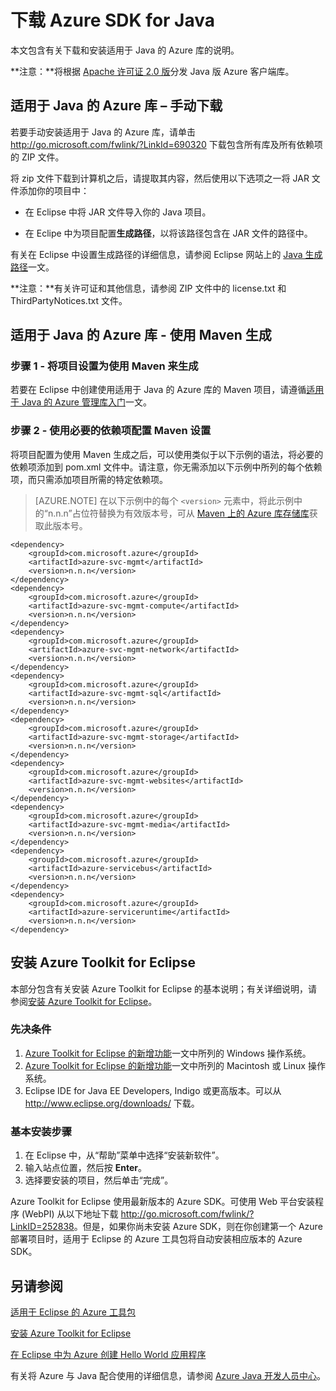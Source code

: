 <properties 
	pageTitle="下载 Azure SDK for Java" 
	description="了解如何下载 Azure SDK for Java，并提供 Maven 项目的示例代码，以及 Azure Tookit for Eclipse 的基本安装步骤。" 
	services="" 
	documentationCenter="java" 
	authors="rmcmurray" 
	manager="wpickett" 
	editor=""/>

<tags 
	ms.service="multiple" 
	ms.workload="na" 
	ms.tgt_pltfrm="multiple" 
	ms.devlang="Java" 
	ms.topic="article" 
	ms.date="08/11/2016" 
	wacn.date="12/15/2016" 
	ms.author="robmcm"/>

# 下载 Azure SDK for Java

本文包含有关下载和安装适用于 Java 的 Azure 库的说明。

**注意：**将根据 [Apache 许可证 2.0 版][license]分发 Java 版 Azure 客户端库。

## 适用于 Java 的 Azure 库 – 手动下载

若要手动安装适用于 Java 的 Azure 库，请单击 <http://go.microsoft.com/fwlink/?LinkId=690320> 下载包含所有库及所有依赖项的 ZIP 文件。

将 zip 文件下载到计算机之后，请提取其内容，然后使用以下选项之一将 JAR 文件添加你的项目中：

* 在 Eclipse 中将 JAR 文件导入你的 Java 项目。

* 在 Eclipe 中为项目配置**生成路径**，以将该路径包含在 JAR 文件的路径中。

有关在 Eclipse 中设置生成路径的详细信息，请参阅 Eclipse 网站上的 [Java 生成路径]一文。

**注意：**有关许可证和其他信息，请参阅 ZIP 文件中的 license.txt 和 ThirdPartyNotices.txt 文件。

## 适用于 Java 的 Azure 库 - 使用 Maven 生成

### 步骤 1 - 将项目设置为使用 Maven 来生成

若要在 Eclipse 中创建使用适用于 Java 的 Azure 库的 Maven 项目，请遵循[适用于 Java 的 Azure 管理库入门][maven-getting-started]一文。

### 步骤 2 - 使用必要的依赖项配置 Maven 设置

将项目配置为使用 Maven 生成之后，可以使用类似于以下示例的语法，将必要的依赖项添加到 pom.xml 文件中。请注意，你无需添加以下示例中所列的每个依赖项，而只需添加项目所需的特定依赖项。

> [AZURE.NOTE] 在以下示例中的每个 `<version>` 元素中，将此示例中的“n.n.n”占位符替换为有效版本号，可从 [Maven 上的 Azure 库存储库]获取此版本号。

    <dependency>
        <groupId>com.microsoft.azure</groupId>
        <artifactId>azure-svc-mgmt</artifactId>
        <version>n.n.n</version>
    </dependency>
    <dependency>
        <groupId>com.microsoft.azure</groupId>
        <artifactId>azure-svc-mgmt-compute</artifactId>
        <version>n.n.n</version>
    </dependency>
    <dependency>
        <groupId>com.microsoft.azure</groupId>
        <artifactId>azure-svc-mgmt-network</artifactId>
        <version>n.n.n</version>
    </dependency>
    <dependency>
        <groupId>com.microsoft.azure</groupId>
        <artifactId>azure-svc-mgmt-sql</artifactId>
        <version>n.n.n</version>
    </dependency>
    <dependency>
        <groupId>com.microsoft.azure</groupId>
        <artifactId>azure-svc-mgmt-storage</artifactId>
        <version>n.n.n</version>
    </dependency>
    <dependency>
        <groupId>com.microsoft.azure</groupId>
        <artifactId>azure-svc-mgmt-websites</artifactId>
        <version>n.n.n</version>
    </dependency>
    <dependency>
        <groupId>com.microsoft.azure</groupId>
        <artifactId>azure-svc-mgmt-media</artifactId>
        <version>n.n.n</version>
    </dependency>
    <dependency>
        <groupId>com.microsoft.azure</groupId>
        <artifactId>azure-servicebus</artifactId>
        <version>n.n.n</version>
    </dependency>
    <dependency>
        <groupId>com.microsoft.azure</groupId>
        <artifactId>azure-serviceruntime</artifactId>
        <version>n.n.n</version>
    </dependency>

## 安装 Azure Toolkit for Eclipse

本部分包含有关安装 Azure Toolkit for Eclipse 的基本说明；有关详细说明，请参阅[安装 Azure Toolkit for Eclipse]。

### 先决条件

1. [Azure Toolkit for Eclipse 的新增功能]一文中所列的 Windows 操作系统。
1. [Azure Toolkit for Eclipse 的新增功能]一文中所列的 Macintosh 或 Linux 操作系统。
1. Eclipse IDE for Java EE Developers, Indigo 或更高版本。可以从 <http://www.eclipse.org/downloads/> 下载。

### 基本安装步骤

1. 在 Eclipse 中，从“帮助”菜单中选择“安装新软件”。
1. 输入站点位置，然后按 **Enter**。
1. 选择要安装的项目，然后单击“完成”。

Azure Toolkit for Eclipse 使用最新版本的 Azure SDK。可使用 Web 平台安装程序 (WebPI) 从以下地址下载 <http://go.microsoft.com/fwlink/?LinkID=252838>。但是，如果你尚未安装 Azure SDK，则在你创建第一个 Azure 部署项目时，适用于 Eclipse 的 Azure 工具包将自动安装相应版本的 Azure SDK。

## 另请参阅

[适用于 Eclipse 的 Azure 工具包]

[安装 Azure Toolkit for Eclipse]

[在 Eclipse 中为 Azure 创建 Hello World 应用程序]

有关将 Azure 与 Java 配合使用的详细信息，请参阅 [Azure Java 开发人员中心]。

<!-- URL List -->

[Azure Java 开发人员中心]: /develop/java
[Maven 上的 Azure 库存储库]: http://go.microsoft.com/fwlink/?LinkID=286274
[适用于 Eclipse 的 Azure 工具包]: /documentation/articles/azure-toolkit-for-eclipse/
[在 Eclipse 中为 Azure 创建 Hello World 应用程序]: /documentation/articles/azure-toolkit-for-eclipse-creating-a-hello-world-application/
[安装 Azure Toolkit for Eclipse]: /documentation/articles/azure-toolkit-for-eclipse-installation/
[Java 生成路径]: http://help.eclipse.org/luna/index.jsp?topic=%2Forg.eclipse.jdt.doc.user%2Freference%2Fref-properties-build-path.htm
[license]: http://www.apache.org/licenses/LICENSE-2.0.html
[maven-getting-started]: http://go.microsoft.com/fwlink/?LinkID=622998
[zip-download]: http://go.microsoft.com/fwlink/?LinkId=690320
[Azure Toolkit for Eclipse 的新增功能]: /documentation/articles/azure-toolkit-for-eclipse-whats-new/

<!---HONumber=Mooncake_0405_2016-->